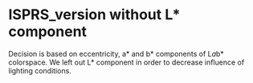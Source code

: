 # ISPRS_version without L* component

Decision is based on eccentricity, a* and b* components of L*a*b* colorspace. We left out L* component in order to decrease influence of lighting conditions.


